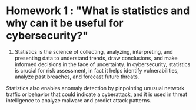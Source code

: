 # Homework 1 : "What is statistics and why can it be useful for cybersecurity?"

1) Statistics is the science of collecting, analyzing, interpreting, and presenting data to understand trends, draw conclusions, and make informed decisions in the face of uncertainty. In cybersecurity, statistics is crucial for risk assessment, in fact it helps identify vulnerabilities, analyze past breaches, and forecast future threats.

Statistics also enables anomaly detection by pinpointing unusual network traffic or behavior that could indicate a cyberattack, and it is used in threat intelligence to analyze malware and predict attack patterns. 
